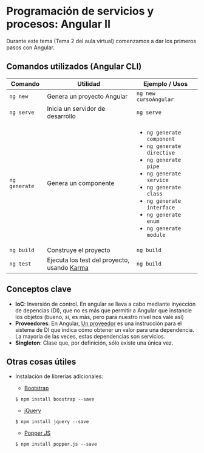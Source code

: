 # Programación de servicios y procesos: Angular II

Durante este tema (Tema 2 del aula virtual) comenzamos a dar los primeros pasos con Angular.

## Comandos utilizados (Angular CLI)

| Comando | Utilidad | Ejemplo / Usos |
| ------------- | ------------- |------------- |
|`ng new`  |Genera un proyecto Angular  |`ng new cursoAngular`| 
|`ng serve`  |Inicia un servidor de desarrollo  |`ng serve`| 
|`ng generate`  |Genera un componente  |<ul><li>`ng generate component`</li><li>`ng generate directive`</li><li>`ng generate pipe`</li><li>`ng generate service`</li><li>`ng generate class`</li><li>`ng generate interface`</li><li>`ng generate enum`</li><li>`ng generate module`</li></ul> | 
|`ng build`  | Construye el proyecto  | `ng build` | 
|`ng test`  | Ejecuta los test del proyecto, usando [Karma](https://karma-runner.github.io)  | `ng build` |

## Conceptos clave

* **IoC**: Inversión de control. En angular se lleva a cabo mediante inyección de depencias (DI), que no es más que permitir a Angular que instancie los objetos (bueno, si, es más, pero para nuestro nivel nos vale así)
* **Proveedores**: En Angular, [Un proveedor](https://angular.io/guide/providers) es una instrucción para el sistema de DI que indica cómo obtener un valor para una dependencia. La mayoría de las veces, estas dependencias son servicios.
* **Singleton**: Clase que, por definición, sólo existe una única vez.

## Otras cosas útiles

* Instalación de librerías adicionales:

  *  [Bootstrap](https://getbootstrap.com/)
    ```shell
    $ npm install boostrap --save
    ```
  
  *  [jQuery](https://jquery.com/)
    ```shell
    $ npm install jquery --save
    ```

  *  [Popper JS](https://popper.js.org/)
    ```shell
    $ npm install popper.js --save
    ```
